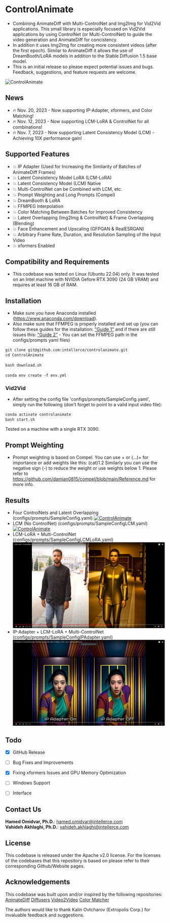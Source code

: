 # ControlAnimate

- Combining AnimateDiff with Multi-ControlNet and Img2Img for Vid2Vid applications.
This small library is especially focused on Vid2Vid applications by using ControlNet (or Multi-ControlNet) to guide the video generation and AnimateDiff for concistency.
- In addition it uses Img2Img for creating more consistent videos (after the first epoch).
Similar to AnimateDiff it allows the use of DreamBooth/LoRA models in addition to the Stable Diffusion 1.5 base model. 
- This is an initial release so please expect potential issues and bugs. Feedback, suggestions, and feature requests are welcome.

![ControlAnimate](./readme/fig1_wlogo.png?raw=true "ControlAnimate")


## News

- :fire: Nov. 20, 2023 - Now supporting IP-Adapter, xformers, and Color Matching!
- :fire: Nov. 12, 2023 - Now supporting LCM-LoRA & ControlNet for all combinations!
- :fire: Nov. 7, 2023 - Now supporting Latent Consistency Model (LCM) - Achieving 10X performance gain!



## Supported Features

- :boom: IP Adapter (Used for Increasing the Similarity of Batches of AnimateDiff Frames)
- :boom: Latent Consistency Model LoRA (LCM-LoRA)
- :boom: Latent Consistency Model (LCM) Native
- :boom: Multi-ControlNet can be Combined with LCM, etc.
- :boom: Prompt Weighting and Long Prompts (Compel)
- :boom: DreamBooth & LoRA
- :boom: FFMPEG Interpolation
- :boom: Color Matching Between Batches for Improved Consistency
- :boom: Latent Overlapping (Img2Img & ControlNet) & Frame Overlapping (Blending)
- :boom: Face Enhancement and Upscaling (GFPGAN & RealESRGAN)
- :boom: Arbitrary Frame Rate, Duration, and Resolution Sampling of the Input Video
- :boom: xformers Enabled



## Compatibility and Requirements
- This codebase was tested on Linux (Ubuntu 22.04) only.
It was tested on an Intel machine with NVIDIA Gefore RTX 3090 (24 GB VRAM) and requires at least 16 GB of RAM.

## Installation
- Make sure you have Anaconda installed (https://www.anaconda.com/download).
- Also make sure that FFMPEG is properly installed and set up (you can follow these guides for the installation: 
["Guide 1"](https://ubuntuhandbook.org/index.php/2023/03/ffmpeg-6-0-released-how-to-install-in-ubuntu-22-04-20-04/safest-way-to-install-latest-stable-ffmpeg-4-3-on-ubuntu-20-04-ppa-not-wor) and if there are still issues this: 
["Guide 2"](https://community.wolfram.com/groups/-/m/t/2188963) - You can set the FFMPEG path in the configs/prompts yaml files)

```
git clone git@github.com:intellerce/controlanimate.git
cd ControlAnimate

bash download.sh

conda env create -f env.yml
```

### Vid2Vid
- After setting the config file 'configs/prompts/SampleConfig.yaml', simply run the following (don't forget to point to a valid input video file):
```
conda activate controlanimate
bash start.sh
```
Tested on a machine with a single RTX 3090.

## Prompt Weighting
- Prompt weighting is based on Compel. You can use + or (...)+ for importance or add weights like this: (cat)1.2
Similarly you can use the negative sign (-) to reduce the weight or use weights below 1.
Please refer to https://github.com/damian0815/compel/blob/main/Reference.md for more info.

## Results
- Four ControlNets and Latent Overlapping (configs/prompts/SampleConfig.yaml)
[![ControlAnimate](./readme/result1.jpg?raw=true)](https://youtu.be/i2YFW2JSGQU "ControlAnimate")
- LCM (No ControlNet) (configs/prompts/SampleConfigLCM.yaml)
[![ControlAnimate](./readme/result_lcm.jpg?raw=true)](https://youtu.be/4xAlnOzsj3o "ControlAnimate")
- LCM-LoRA + Multi-ControlNet (configs/prompts/SampleConfigLCMLoRA.yaml)
[![ControlAnimate](./readme/lcmlora.jpg?raw=true)](https://youtu.be/bsK3NuOC5z8 "ControlAnimate")
- IP-Adapter + LCM-LoRA + Multi-ControlNet (configs/prompts/SampleConfigIPAdapter.yaml)
[![ControlAnimate](./readme/ip_adapter.jpg?raw=true)](https://youtu.be/bhDw-2KesTg "ControlAnimate")




## Todo
- [x] GitHub Release
- [ ] Bug Fixes and Improvements
- [x] Fixing xformers Issues and GPU Memory Optimization
- [ ] Windows Support
- [ ] Interface


## Contact Us
**Hamed Omidvar, Ph.D.**: [hamed.omidvar@intellerce.com](mailto:hamed.omidvar@intellerce.com)  
**Vahideh Akhlaghi, Ph.D.**: [vahideh.akhlaghi@intellerce.com](mailto:vahideh.akhlaghi@intellerce.com)  


## License
This codebase is released under the Apache v2.0 license. For the licenses of the codebases that this repository is based on please refer to their corresponding Github/Website pages.

## Acknowledgements
This codebase was built upon and/or inspired by the following repositories:
[AnimateDiff](https://github.com/guoyww/AnimateDiff)
[Diffusers](https://github.com/huggingface/diffusers)
[Video2Video](https://github.com/Filarius/video2video)
[Color Matcher](https://github.com/hahnec/color-matcher)

The authors would like to thank Kalin Ovtcharov (Extropolis Corp.) for invaluable feedback and suggestions.
